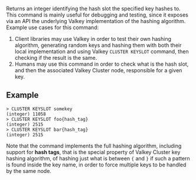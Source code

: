 Returns an integer identifying the hash slot the specified key hashes to.
This command is mainly useful for debugging and testing, since it exposes
via an API the underlying Valkey implementation of the hashing algorithm.
Example use cases for this command:

1. Client libraries may use Valkey in order to test their own hashing algorithm, generating random keys and hashing them with both their local implementation and using Valkey `CLUSTER KEYSLOT` command, then checking if the result is the same.
2. Humans may use this command in order to check what is the hash slot, and then the associated Valkey Cluster node, responsible for a given key.

## Example

```
> CLUSTER KEYSLOT somekey
(integer) 11058
> CLUSTER KEYSLOT foo{hash_tag}
(integer) 2515
> CLUSTER KEYSLOT bar{hash_tag}
(integer) 2515
```

Note that the command implements the full hashing algorithm, including support for **hash tags**, that is the special property of Valkey Cluster key hashing algorithm, of hashing just what is between `{` and `}` if such a pattern is found inside the key name, in order to force multiple keys to be handled by the same node.
